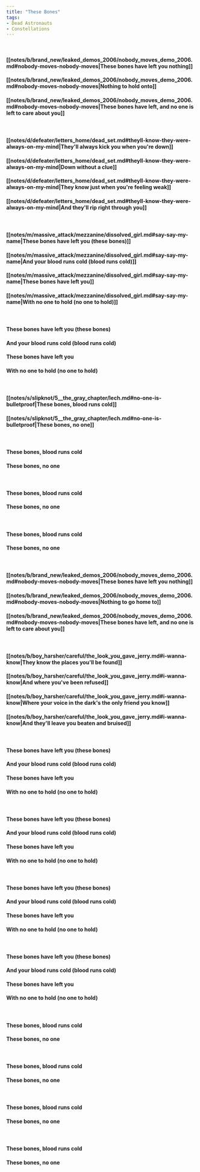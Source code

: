 ```yaml
---
title: "These Bones"
tags:
- Dead Astronauts
- Constellations
---
```

&nbsp;
#### [[notes/b/brand_new/leaked_demos_2006/nobody_moves_demo_2006.md#nobody-moves-nobody-moves|These bones have left you nothing]]
#### [[notes/b/brand_new/leaked_demos_2006/nobody_moves_demo_2006.md#nobody-moves-nobody-moves|Nothing to hold onto]]
#### [[notes/b/brand_new/leaked_demos_2006/nobody_moves_demo_2006.md#nobody-moves-nobody-moves|These bones have left, and no one is left to care about you]]
&nbsp;
#### [[notes/d/defeater/letters_home/dead_set.md#theyll-know-they-were-always-on-my-mind|They'll always kick you when you're down]]
#### [[notes/d/defeater/letters_home/dead_set.md#theyll-know-they-were-always-on-my-mind|Down without a clue]]
#### [[notes/d/defeater/letters_home/dead_set.md#theyll-know-they-were-always-on-my-mind|They know just when you're feeling weak]]
#### [[notes/d/defeater/letters_home/dead_set.md#theyll-know-they-were-always-on-my-mind|And they'll rip right through you]]
&nbsp;
#### [[notes/m/massive_attack/mezzanine/dissolved_girl.md#say-say-my-name|These bones have left you (these bones)]]
#### [[notes/m/massive_attack/mezzanine/dissolved_girl.md#say-say-my-name|And your blood runs cold (blood runs cold)]]
#### [[notes/m/massive_attack/mezzanine/dissolved_girl.md#say-say-my-name|These bones have left you]]
#### [[notes/m/massive_attack/mezzanine/dissolved_girl.md#say-say-my-name|With no one to hold (no one to hold)]]
&nbsp;
#### These bones have left you (these bones)
#### And your blood runs cold (blood runs cold)
#### These bones have left you
#### With no one to hold (no one to hold)
&nbsp;
#### [[notes/s/slipknot/5__the_gray_chapter/lech.md#no-one-is-bulletproof|These bones, blood runs cold]]
#### [[notes/s/slipknot/5__the_gray_chapter/lech.md#no-one-is-bulletproof|These bones, no one]]
&nbsp;
#### These bones, blood runs cold
#### These bones, no one
&nbsp;
#### These bones, blood runs cold
#### These bones, no one
&nbsp;
#### These bones, blood runs cold
#### These bones, no one
&nbsp;
#### [[notes/b/brand_new/leaked_demos_2006/nobody_moves_demo_2006.md#nobody-moves-nobody-moves|These bones have left you nothing]]
#### [[notes/b/brand_new/leaked_demos_2006/nobody_moves_demo_2006.md#nobody-moves-nobody-moves|Nothing to go home to]]
#### [[notes/b/brand_new/leaked_demos_2006/nobody_moves_demo_2006.md#nobody-moves-nobody-moves|These bones have left, and no one is left to care about you]]
&nbsp;
#### [[notes/b/boy_harsher/careful/the_look_you_gave_jerry.md#i-wanna-know|They know the places you'll be found]]
#### [[notes/b/boy_harsher/careful/the_look_you_gave_jerry.md#i-wanna-know|And where you've been refused]]
#### [[notes/b/boy_harsher/careful/the_look_you_gave_jerry.md#i-wanna-know|Where your voice in the dark's the only friend you know]]
#### [[notes/b/boy_harsher/careful/the_look_you_gave_jerry.md#i-wanna-know|And they'll leave you beaten and bruised]]
&nbsp;
#### These bones have left you (these bones)
#### And your blood runs cold (blood runs cold)
#### These bones have left you
#### With no one to hold (no one to hold)
&nbsp;
#### These bones have left you (these bones)
#### And your blood runs cold (blood runs cold)
#### These bones have left you
#### With no one to hold (no one to hold)
&nbsp;
#### These bones have left you (these bones)
#### And your blood runs cold (blood runs cold)
#### These bones have left you
#### With no one to hold (no one to hold)
&nbsp;
#### These bones have left you (these bones)
#### And your blood runs cold (blood runs cold)
#### These bones have left you
#### With no one to hold (no one to hold)
&nbsp;
#### These bones, blood runs cold
#### These bones, no one
&nbsp;
#### These bones, blood runs cold
#### These bones, no one
&nbsp;
#### These bones, blood runs cold
#### These bones, no one
&nbsp;
#### These bones, blood runs cold
#### These bones, no one
